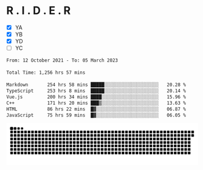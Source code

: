 # R . I . D . E . R

- [x] YA
- [x] YB
- [x] YD
- [ ] YC

<!--START_SECTION:waka-->

```text
From: 12 October 2021 - To: 05 March 2023

Total Time: 1,256 hrs 57 mins

Markdown       254 hrs 58 mins █████░░░░░░░░░░░░░░░░░░░░   20.28 %
TypeScript     253 hrs 8 mins  █████░░░░░░░░░░░░░░░░░░░░   20.14 %
Vue.js         200 hrs 34 mins ████░░░░░░░░░░░░░░░░░░░░░   15.96 %
C++            171 hrs 20 mins ███▒░░░░░░░░░░░░░░░░░░░░░   13.63 %
HTML           86 hrs 22 mins  █▓░░░░░░░░░░░░░░░░░░░░░░░   06.87 %
JavaScript     75 hrs 59 mins  █▓░░░░░░░░░░░░░░░░░░░░░░░   06.05 %
```

<!--END_SECTION:waka-->

![](https://raw.githubusercontent.com/kok-s0s/kok-s0s/main/assets/github-contribution-grid-snake.svg)
